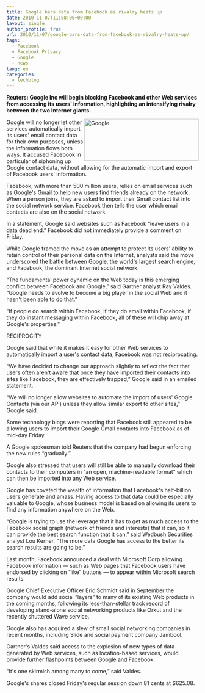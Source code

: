 ```yaml
---
title: Google bars data from Facebook as rivalry heats up
date: 2010-11-07T11:58:00+00:00
layout: single
author_profile: true
url: 2010/11/07/google-bars-data-from-facebook-as-rivalry-heats-up/
tags:
  - Facebook
  - Facebook Privacy
  - Google
  - news
lang: en
categories: 
  - techblog
---
```

**Reuters: Google Inc will begin blocking Facebook and other Web services from accessing its users' information, highlighting an intensifying rivalry between the two Internet giants.**

[<img title="Google" border="0" alt="Google" align="right" src="http://lh4.ggpht.com/_vaUVXcmC3OI/TNaNbTEgAZI/AAAAAAAADGs/TItnLHMLLM4/Google_thumb%5B3%5D.png?imgmax=800" width="300" height="109" />](http://lh5.ggpht.com/_vaUVXcmC3OI/TNaNXpBYYKI/AAAAAAAADGo/4uSFmglkuRg/s1600-h/Google%5B5%5D.png)Google will no longer let other services automatically import its users' email contact data for their own purposes, unless the information flows both ways. It accused Facebook in particular of siphoning up Google contact data, without allowing for the automatic import and export of Facebook users' information.

Facebook, with more than 500 million users, relies on email services such as Google's Gmail to help new users find friends already on the network. When a person joins, they are asked to import their Gmail contact list into the social network service. Facebook then tells the user which email contacts are also on the social network.

In a statement, Google said websites such as Facebook “leave users in a data dead end.” Facebook did not immediately provide a comment on Friday.

While Google framed the move as an attempt to protect its users' ability to retain control of their personal data on the Internet, analysts said the move underscored the battle between Google, the world's largest search engine, and Facebook, the dominant Internet social network.

“The fundamental power dynamic on the Web today is this emerging conflict between Facebook and Google,” said Gartner analyst Ray Valdes. “Google needs to evolve to become a big player in the social Web and it hasn't been able to do that.”

“If people do search within Facebook, if they do email within Facebook, if they do instant messaging within Facebook, all of these will chip away at Google's properties.”

RECIPROCITY

Google said that while it makes it easy for other Web services to automatically import a user's contact data, Facebook was not reciprocating.

“We have decided to change our approach slightly to reflect the fact that users often aren't aware that once they have imported their contacts into sites like Facebook, they are effectively trapped,” Google said in an emailed statement.

“We will no longer allow websites to automate the import of users' Google Contacts (via our API) unless they allow similar export to other sites,” Google said.

Some technology blogs were reporting that Facebook still appeared to be allowing users to import their Google Gmail contacts into Facebook as of mid-day Friday.

A Google spokesman told Reuters that the company had begun enforcing the new rules “gradually.”

Google also stressed that users will still be able to manually download their contacts to their computers in “an open, machine-readable format” which can then be imported into any Web service.

Google has coveted the wealth of information that Facebook's half-billion users generate and amass. Having access to that data could be especially valuable to Google, whose business model is based on allowing its users to find any information anywhere on the Web.

“Google is trying to use the leverage that it has to get as much access to the Facebook social graph (network of friends and interests) that it can, so it can provide the best search function that it can,” said Wedbush Securities analyst Lou Kerner. “The more data Google has access to the better its search results are going to be.”

Last month, Facebook announced a deal with Microsoft Corp allowing Facebook information — such as Web pages that Facebook users have endorsed by clicking on “like” buttons — to appear within Microsoft search results.

Google Chief Executive Officer Eric Schmidt said in September the company would add social “layers” to many of its existing Web products in the coming months, following its less-than-stellar track record of developing stand-alone social networking products like Orkut and the recently shuttered Wave service.

Google also has acquired a slew of small social networking companies in recent months, including Slide and social payment company Jambool.

Gartner's Valdes said access to the explosion of new types of data generated by Web services, such as location-based services, would provide further flashpoints between Google and Facebook.

“It's one skirmish among many to come,” said Valdes.

Google's shares closed Friday's regular session down 81 cents at $625.08.